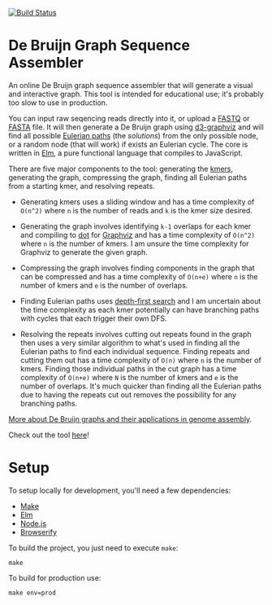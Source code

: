 [![Build Status](https://travis-ci.org/0Petya/debruijn-assembler.svg?branch=master)](https://travis-ci.org/0Petya/debruijn-assembler)

# De Bruijn Graph Sequence Assembler

An online De Bruijn graph sequence assembler that will generate a visual and interactive graph. This tool is intended for educational use; it's probably too slow to use in production.

You can input raw seqencing reads directly into it, or upload a [FASTQ](https://en.wikipedia.org/wiki/De_Bruijn_graph) or [FASTA](https://en.wikipedia.org/wiki/FASTA_format) file. It will then generate a De Bruijn graph using [d3-graphviz](https://github.com/magjac/d3-graphviz) and will find all possible [Eulerian paths](https://en.wikipedia.org/wiki/Eulerian_path) (the _solutions_) from the only possible node, or a random node (that will work) if exists an Eulerian cycle. The core is written in [Elm](https://elm-lang.org), a pure functional language that compiles to JavaScript.

There are five major components to the tool: generating the [kmers](https://en.wikipedia.org/wiki/K-mer), generating the graph, compressing the graph, finding all Eulerian paths from a starting kmer, and resolving repeats.

* Generating kmers uses a sliding window and has a time complexity of `O(n^2)` where `n` is the number of reads and `k` is the kmer size desired.

* Generating the graph involves identifying `k-1` overlaps for each kmer and compiling to [dot](https://www.graphviz.org/doc/info/lang.html) for [Graphviz](https://www.graphviz.org) and has a time complexity of `O(n^2)` where `n` is the number of kmers. I am unsure the time complexity for Graphviz to generate the given graph.

* Compressing the graph involves finding components in the graph that can be compressed and has a time complexity of `O(n+e)` where `n` is the number of kmers and `e` is the number of overlaps.

* Finding Eulerian paths uses [depth-first search](https://en.wikipedia.org/wiki/Depth-first_search) and I am uncertain about the time complexity as each kmer potentially can have branching paths with cycles that each trigger their own DFS.

* Resolving the repeats involves cutting out repeats found in the graph then uses a very similar algorithm to what's used in finding all the Eulerian paths to find each individual sequence. Finding repeats and cutting them out has a time complexity of `O(n)` where `n` is the number of kmers. Finding those individual paths in the cut graph has a time complexity of `O(n+e)` where `N` is the number of kmers and `e` is the number of overlaps. It's much quicker than finding all the Eulerian paths due to having the repeats cut out removes the possibility for any branching paths.

[More about De Bruijn graphs and their applications in genome assembly](https://en.wikipedia.org/wiki/De_Bruijn_graph).

Check out the tool [here](https://0petya.github.io/debruijn-assembler/)!

# Setup

To setup locally for development, you'll need a few dependencies:
* [Make](https://www.gnu.org/software/make/)
* [Elm](https://elm-lang.org)
* [Node.js](https://nodejs.org/en/)
* [Browserify](http://browserify.org/)

To build the project, you just need to execute `make`:
```
make
```

To build for production use:
```
make env=prod
```
